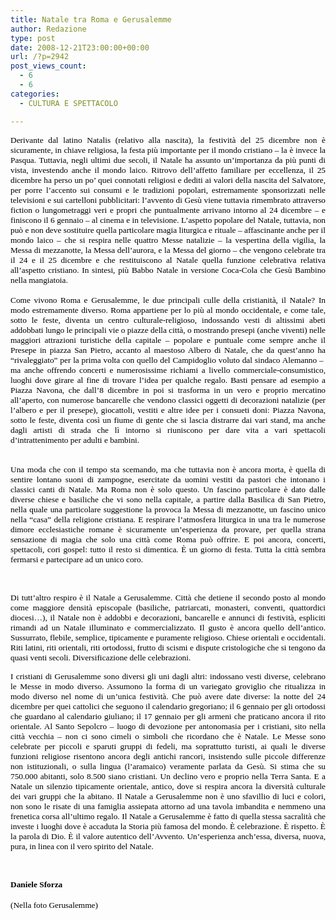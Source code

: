 ```yaml
---
title: Natale tra Roma e Gerusalemme
author: Redazione
type: post
date: 2008-12-21T23:00:00+00:00
url: /?p=2942
post_views_count:
  - 6
  - 6
categories:
  - CULTURA E SPETTACOLO

---
```

<p class="MsoNormal" style="margin: 0cm 0cm 0pt; text&#45;align: justify">
  <span style="font&#45;size: 10pt; font&#45;family: Tahoma"><font color="#000000">Derivante dal latino Natalis (relativo alla nascita), la festivit&agrave; del 25 dicembre non &egrave; sicuramente, in chiave religiosa, la festa pi&ugrave; importante per il mondo cristiano &ndash; la &egrave; invece la Pasqua. Tuttavia, negli ultimi due secoli, il Natale ha assunto un&rsquo;importanza da pi&ugrave; punti di vista, investendo anche il mondo laico. Ritrovo dell&rsquo;affetto familiare per eccellenza, il 25 dicembre ha perso un po&rsquo; quei connotati religiosi e dediti ai valori della nascita del Salvatore, per porre l&rsquo;accento sui consumi e le tradizioni popolari, estremamente sponsorizzati nelle televisioni e sui cartelloni pubblicitari: l&rsquo;avvento di Ges&ugrave; viene tuttavia rimembrato attraverso fiction o lungometraggi veri e propri che puntualmente arrivano intorno al 24 dicembre &ndash; e finiscono il 6 gennaio &ndash; al cinema e in televisione. L&rsquo;aspetto popolare del Natale, tuttavia, non pu&ograve; e non deve sostituire quella particolare magia liturgica e rituale &ndash; affascinante anche per il mondo laico &ndash; che si respira nelle quattro Messe natalizie &ndash; la vespertina della vigilia, la Messa di mezzanotte, la Messa dell&rsquo;aurora, e la Messa del giorno &ndash; che vengono celebrate tra il 24 e il 25 dicembre e che restituiscono al Natale quella funzione celebrativa relativa all&rsquo;aspetto cristiano. In sintesi, pi&ugrave; Babbo Natale in versione Coca&#45;Cola che Ges&ugrave; Bambino nella mangiatoia.</font></span>
</p>

<p style="margin: 0cm 0cm 0pt; text&#45;align: justify">
  <span style="font&#45;size: 10pt; font&#45;family: Tahoma"><font color="#000000">&nbsp;</font></span>
</p>

<p class="MsoNormal" align="justify" style="margin: 0cm 0cm 0pt; text&#45;align: justify">
  <span style="font&#45;size: 10pt; font&#45;family: Tahoma"><font color="#000000">Come vivono Roma e Gerusalemme, le due principali culle della cristianit&agrave;, il Natale? In modo estremamente diverso. R</font></span><span style="font&#45;size: 10pt; font&#45;family: Tahoma"><font color="#000000">oma appartiene per lo pi&ugrave; al mondo occidentale, e come tale, sotto le feste, diventa un centro culturale&#45;religioso, indossando vesti di altissimi abeti addobbati lungo le principali vie o piazze della citt&agrave;, o mostrando presepi (anche viventi) nelle maggiori attrazioni turistiche della capitale &ndash; popolare e puntuale come sempre anche il Presepe in piazza San Pietro, accanto al maestoso Albero di Natale, che da quest&rsquo;anno ha &ldquo;rivaleggiato&rdquo; per la prima volta con quello del Campidoglio voluto dal sindaco Alemanno &ndash;<span>&nbsp; </span>ma anche offrendo concerti e numerosissime richiami a livello commerciale&#45;consumistico, luoghi dove girare al fine di trovare l&rsquo;idea per qualche regalo. Basti pensare ad esempio a Piazza Navona, che dall&rsquo;8 dicembre in poi si trasforma in un vero e proprio mercatino all&rsquo;aperto, con numerose bancarelle che vendono classici oggetti di decorazioni natalizie (per l&rsquo;albero e per il presepe), giocattoli, vestiti e altre idee per i consueti doni: Piazza Navona, sotto le feste, diventa cos&igrave; un fiume di gente che si lascia distrarre dai vari stand, ma anche dagli artisti di strada che l&igrave; intorno si riuniscono per dare vita a vari spettacoli d&rsquo;intrattenimento per adulti e bambini. </font></span>
</p>

<p class="MsoNormal" align="justify" style="margin: 0cm 0cm 0pt; text&#45;align: justify">
  &nbsp;
</p>

<p align="justify">
  <span style="font&#45;size: 10pt; font&#45;family: Tahoma"><font color="#000000">Una moda che con il tempo sta scemando, ma che tuttavia non &egrave; ancora morta, &egrave; quella di sentire lontano suoni di zampogne, esercitate da uomini vestiti da pastori che intonano i classici canti di Natale. Ma Roma non &egrave; solo questo. Un fascino particolare &egrave; dato dalle diverse chiese e basiliche che vi sono nella capitale, a partire dalla Basilica di San Pietro, nella quale una particolare suggestione la provoca la Messa di mezzanotte, un fascino unico nella &ldquo;casa&rdquo; della religione cristiana. E respirare l&rsquo;atmosfera liturgica in una tra le numerose dimore ecclesiastiche romane &egrave; sicuramente un&rsquo;esperienza da provare, per quella strana sensazione di magia che solo una citt&agrave; come Roma pu&ograve; offrire. E poi ancora, concerti, spettacoli, cori gospel: tutto il resto si dimentica. &Egrave; un giorno di festa. Tutta la citt&agrave; sembra fermarsi e partecipare ad un unico coro.</font></span>
</p>

<p align="justify">
  &nbsp;
</p>

<p class="MsoNormal" align="justify" style="margin: 0cm 0cm 0pt; text&#45;align: justify">
  <span style="font&#45;size: 10pt; font&#45;family: Tahoma"><font color="#000000">Di tutt&rsquo;altro respiro &egrave; il Natale a Gerusalemme. Citt&agrave; che detiene il secondo posto al mondo come maggiore densit&agrave; episcopale (basiliche, patriarcati, monasteri, conventi, quattordici diocesi&hellip;), il Natale non &egrave; addobbi e decorazioni, bancarelle e annunci di festivit&agrave;, espliciti rimandi ad un Natale illuminato e commercializzato. Il gusto &egrave; ancora quello dell&rsquo;antico. Sussurrato, flebile, semplice, tipicamente e puramente religioso. Chiese orientali e occidentali. Riti latini, riti orientali, riti ortodossi, frutto di scismi e dispute cristologiche che si tengono da quasi venti secoli. Diversificazione delle celebrazioni. </font></span>
</p>

<p align="justify">
  <span style="font&#45;size: 10pt; font&#45;family: Tahoma"><font color="#000000">I cristiani di Gerusalemme sono diversi gli uni dagli altri: indossano vesti diverse, celebrano le Messe in modo diverso. Assumono la forma di un variegato groviglio che ritualizza in modo diverso nel nome di un&rsquo;unica festivit&agrave;. Che pu&ograve; avere date diverse: la notte del 24 dicembre per quei cattolici che seguono il calendario gregoriano; il 6 gennaio per gli ortodossi che guardano al calendario giuliano; il 17 gennaio per gli armeni che praticano ancora il rito orientale. Al Santo Sepolcro &ndash; luogo di devozione per antonomasia per i cristiani, sito nella citt&agrave; vecchia &ndash; non ci sono cimeli o simboli che ricordano che &egrave; Natale. Le Messe sono celebrate per piccoli e sparuti gruppi di fedeli, ma soprattutto turisti, ai quali le diverse funzioni religiose risentono ancora degli antichi rancori, insistendo sulle piccole differenze non istituzionali, o sulla lingua (l&rsquo;aramaico) veramente parlata da Ges&ugrave;. Si stima che su 750.000 abitanti, solo 8.500 siano cristiani. Un declino vero e proprio nella Terra Santa. E a Natale un silenzio tipicamente orientale, antico, dove si respira ancora la diversit&agrave; culturale dei vari gruppi che la abitano. Il Natale a Gerusalemme non &egrave; uno sfavillio di luci e colori, non sono le risate di una famiglia assiepata attorno ad una tavola imbandita e nemmeno una frenetica corsa all&rsquo;ultimo regalo. Il Natale a Gerusalemme &egrave; fatto di quella stessa sacralit&agrave; che investe i luoghi dove &egrave; accaduta la Storia pi&ugrave; famosa del mondo. &Egrave; celebrazione. &Egrave; rispetto. &Egrave; la parola di Dio. &Egrave; il valore autentico dell&rsquo;Avvento. Un&rsquo;esperienza anch&rsquo;essa, diversa, nuova, pura, in linea con il vero spirito del Natale.&nbsp;</font></span><span style="font&#45;size: 10pt; font&#45;family: Tahoma"><font color="#000000">&nbsp;</font></span>
</p>

<p align="justify">
  &nbsp;
</p>

<p class="MsoNormal" align="justify" style="margin: 0cm 0cm 0pt; text&#45;align: justify">
  <span style="font&#45;size: 10pt; font&#45;family: Tahoma"><font color="#000000"><strong>Daniele Sforza</strong></font></span>
</p>

<p class="MsoNormal" align="justify" style="margin: 0cm 0cm 0pt; text&#45;align: justify">
  &nbsp;
</p>

<p class="MsoNormal" align="justify" style="margin: 0cm 0cm 0pt; text&#45;align: justify">
  <span style="font&#45;size: 10pt; font&#45;family: Tahoma"><font color="#000000">(Nella foto Gerusalemme)</font></span>
</p>